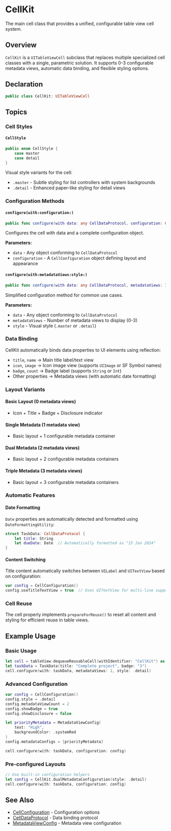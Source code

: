 # CellKit

The main cell class that provides a unified, configurable table view cell system.

## Overview

`CellKit` is a `UITableViewCell` subclass that replaces multiple specialized cell classes with a single, parametric solution. It supports 0-3 configurable metadata views, automatic data binding, and flexible styling options.

## Declaration

```swift
public class CellKit: UITableViewCell
```

## Topics

### Cell Styles

#### `CellStyle`

```swift
public enum CellStyle {
    case master
    case detail
}
```

Visual style variants for the cell:
- `.master` - Subtle styling for list controllers with system backgrounds
- `.detail` - Enhanced paper-like styling for detail views

### Configuration Methods

#### `configure(with:configuration:)`

```swift
public func configure(with data: any CellDataProtocol, configuration: CellConfiguration)
```

Configures the cell with data and a complete configuration object.

**Parameters:**
- `data` - Any object conforming to `CellDataProtocol`
- `configuration` - A `CellConfiguration` object defining layout and appearance

#### `configure(with:metadataViews:style:)`

```swift
public func configure(with data: any CellDataProtocol, metadataViews: Int = 0, style: CellStyle = .master)
```

Simplified configuration method for common use cases.

**Parameters:**
- `data` - Any object conforming to `CellDataProtocol`
- `metadataViews` - Number of metadata views to display (0-3)
- `style` - Visual style (`.master` or `.detail`)

### Data Binding

CellKit automatically binds data properties to UI elements using reflection:

- `title`, `name` → Main title label/text view
- `icon`, `image` → Icon image view (supports `UIImage` or SF Symbol names)
- `badge`, `count` → Badge label (supports `String` or `Int`)
- Other properties → Metadata views (with automatic date formatting)

### Layout Variants

#### Basic Layout (0 metadata views)
- Icon + Title + Badge + Disclosure indicator

#### Single Metadata (1 metadata view)
- Basic layout + 1 configurable metadata container

#### Dual Metadata (2 metadata views)
- Basic layout + 2 configurable metadata containers

#### Triple Metadata (3 metadata views)
- Basic layout + 3 configurable metadata containers

### Automatic Features

#### Date Formatting
`Date` properties are automatically detected and formatted using `DateFormattingUtility`:

```swift
struct TaskData: CellDataProtocol {
    let title: String
    let dueDate: Date  // Automatically formatted as "15 Jan 2024"
}
```

#### Content Switching
Title content automatically switches between `UILabel` and `UITextView` based on configuration:

```swift
var config = CellConfiguration()
config.useTitleTextView = true  // Uses UITextView for multi-line support
```

### Cell Reuse

The cell properly implements `prepareForReuse()` to reset all content and styling for efficient reuse in table views.

## Example Usage

### Basic Usage

```swift
let cell = tableView.dequeueReusableCell(withIdentifier: "CellKit") as! CellKit
let taskData = TaskData(title: "Complete project", badge: "3")
cell.configure(with: taskData, metadataViews: 1, style: .detail)
```

### Advanced Configuration

```swift
var config = CellConfiguration()
config.style = .detail
config.metadataViewCount = 2
config.showBadge = true
config.showDisclosure = false

let priorityMetadata = MetadataViewConfig(
    text: "High", 
    backgroundColor: .systemRed
)
config.metadataConfigs = [priorityMetadata]

cell.configure(with: taskData, configuration: config)
```

### Pre-configured Layouts

```swift
// Use built-in configuration helpers
let config = CellKit.dualMetadataConfiguration(style: .detail)
cell.configure(with: taskData, configuration: config)
```

## See Also

- [CellConfiguration](CellConfiguration.md) - Configuration options
- [CellDataProtocol](CellDataProtocol.md) - Data binding protocol
- [MetadataViewConfig](MetadataViewConfig.md) - Metadata view configuration
